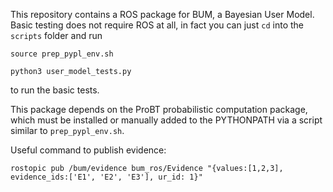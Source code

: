 This repository contains a ROS package for BUM, a Bayesian User Model. Basic testing does not require ROS at all, in fact you can just `cd` into the `scripts` folder and run 

```
source prep_pypl_env.sh

python3 user_model_tests.py
```

to run the basic tests.

This package depends on the ProBT probabilistic computation package, which must be installed or manually added to the PYTHONPATH via a script similar to `prep_pypl_env.sh`.

Useful command to publish evidence:

```
rostopic pub /bum/evidence bum_ros/Evidence "{values:[1,2,3], evidence_ids:['E1', 'E2', 'E3'], ur_id: 1}"
```